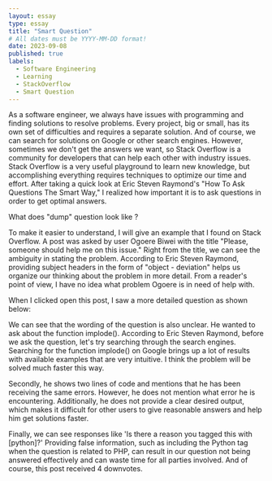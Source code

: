 ```yaml
---
layout: essay
type: essay
title: "Smart Question"
# All dates must be YYYY-MM-DD format!
date: 2023-09-08
published: true
labels:
  - Software Engineering
  - Learning
  - StackOverflow
  - Smart Question
---
```


As a software engineer, we always have issues with programming and finding solutions to resolve problems. Every project, big or small, has its own set of difficulties and requires a separate solution. And of course, we can search for solutions on Google or other search engines. However, sometimes we don't get the answers we want, so Stack Overflow is a community for developers that can help each other with industry issues. Stack Overflow is a very useful playground to learn new knowledge, but accomplishing everything requires techniques to optimize our time and effort. After taking a quick look at Eric Steven Raymond's "How To Ask Questions The Smart Way," I realized how important it is to ask questions in order to get optimal answers.

What does "dump" question look like ?

To make it easier to understand, I will give an example that I found on Stack Overflow. A post was asked by user Ogoere Biwei with the title "Please, someone should help me on this issue." Right from the title, we can see the ambiguity in stating the problem. According to Eric Steven Raymond, providing subject headers in the form of "object - deviation" helps us organize our thinking about the problem in more detail. From a reader's point of view, I have no idea what problem Ogoere is in need of help with.

When I clicked open this post, I saw a more detailed question as shown below:


We can see that the wording of the question is also unclear. He wanted to ask about the function implode(). According to Eric Steven Raymond, before we ask the question, let's try searching through the search engines. Searching for the function implode() on Google brings up a lot of results with available examples that are very intuitive. I think the problem will be solved much faster this way.

Secondly, he shows two lines of code and mentions that he has been receiving the same errors. However, he does not mention what error he is encountering. Additionally, he does not provide a clear desired output, which makes it difficult for other users to give reasonable answers and help him get solutions faster.

Finally, we can see responses like 'Is there a reason you tagged this with [python]?' Providing false information, such as including the Python tag when the question is related to PHP, can result in our question not being answered effectively and can waste time for all parties involved. And of course, this post received 4 downvotes.
